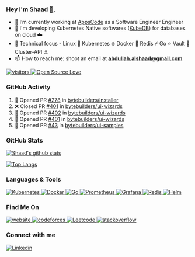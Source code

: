 
### Hey I'm Shaad 👋, 


- 🔭 I’m currently working at [AppsCode](https://www.appscode.com/) as a Software Engineer Engineer
- 👯 I'm developing Kubernetes Native softwares ([KubeDB](https://kubedb.com/)) for databases on cloud :cloud:
- 💬 Technical focus - Linux :penguin:  Kubernetes :snowflake:  Docker :whale: Redis :zap:  Go :star: Vault :gem: Cluster-API :anchor:
- 📫 How to reach me: shoot an email at <b>abdullah.alshaad@gmail.com</b>

 <a href="https://github.com/ellerbrock/open-source-badges/">
        <img width="auto"  alt="visitors" src="https://visitor-badge.laobi.icu/badge?page_id=Shaad7.Shaad7" />
 </a>
  <a href="https://visitor-badge.laobi.icu/">
        <img width="auto"  alt="Open Source Love" src="https://badges.frapsoft.com/os/v1/open-source.svg?v=103" />
 </a>


### GitHub Activity 

<!--START_SECTION:activity-->
1. 💪 Opened PR [#278](https://github.com/bytebuilders/installer/pull/278) in [bytebuilders/installer](https://github.com/bytebuilders/installer)
2. ❌ Closed PR [#401](https://github.com/bytebuilders/ui-wizards/pull/401) in [bytebuilders/ui-wizards](https://github.com/bytebuilders/ui-wizards)
3. 💪 Opened PR [#402](https://github.com/bytebuilders/ui-wizards/pull/402) in [bytebuilders/ui-wizards](https://github.com/bytebuilders/ui-wizards)
4. 💪 Opened PR [#401](https://github.com/bytebuilders/ui-wizards/pull/401) in [bytebuilders/ui-wizards](https://github.com/bytebuilders/ui-wizards)
5. 💪 Opened PR [#43](https://github.com/bytebuilders/ui-samples/pull/43) in [bytebuilders/ui-samples](https://github.com/bytebuilders/ui-samples)
<!--END_SECTION:activity-->

### GitHub Stats

[![Shaad's github stats](https://github-readme-stats-sigma-five.vercel.app/api?username=abdullahalshaad&count_private=true&show_icons=true)](https://github.com/anuraghazra/github-readme-stats)

[![Top Langs](https://github-readme-stats-sigma-five.vercel.app/api/top-langs/?username=abdullahalshaad&hide=html&layout=compact)](https://github.com/anuraghazra/github-readme-stats)

### Languages & Tools

<p align="left">
    <a href="https://github.com/AbdullahAlShaad/">
        <img alt="Kubernetes" src="https://img.shields.io/badge/kubernetes%20-%23326ce5.svg?&style=for-the-badge&logo=kubernetes&logoColor=white"/>
    </a>
    <a href="https://github.com/AbdullahAlShaad/">
        <img alt="Docker" src="https://img.shields.io/badge/docker-%230db7ed.svg?style=for-the-badge&logo=docker&logoColor=white"/>
    </a>
    <a href="https://github.com/AbdullahAlShaad/">
        <img alt="Go" src="https://img.shields.io/badge/go-%2300ADD8.svg?&style=for-the-badge&logo=go&logoColor=white"/>
    </a>
    <a href="https://github.com/AbdullahAlShaad/">
        <img alt="Prometheus" src="https://img.shields.io/badge/Prometheus-000000?style=for-the-badge&logo=prometheus&labelColor=000000"/>
    </a>
    <a href="https://github.com/AbdullahAlShaad/">
        <img alt="Grafana" src="https://img.shields.io/badge/Grafana-F2F4F9?style=for-the-badge&logo=grafana&logoColor=orange&labelColor=F2F4F9"/>
    </a>                                                                                                                                     
    <a href="https://github.com/AbdullahAlShaad/">
        <img alt="Redis" src="https://img.shields.io/badge/redis-%23DD0031.svg?style=for-the-badge&logo=redis&logoColor=white" />
    </a>
    <a href="https://github.com/AbdullahAlShaad/">
        <img alt="Helm" src="https://img.shields.io/badge/Helm-0F1689?style=for-the-badge&logo=Helm&labelColor=0F1689" />
    </a>
</p>
                                                                                                                          



### Find Me On
<p align="left">
    <a href="https://abdullah.alshaad.github.io/">
        <img alt="website" src="https://img.shields.io/badge/website-000000?style=for-the-badge&logo=About.me&logoColor=white"/>
     <a href="https://codeforces.com/profile/shaad7">
        <img alt="codeforces" src="https://img.shields.io/badge/Codeforces-445f9d?style=for-the-badge&logo=Codeforces&logoColor=white"/>
    </a>
    <a href="https://leetcode.com/Shaad7/">
        <img alt="Leetcode" src="https://img.shields.io/badge/-LeetCode-FFA116?style=for-the-badge&logo=LeetCode&logoColor=black" />
    </a>
    <a href="https://stackoverflow.com/users/8172698/shaad7">
        <img  alt="stackoverflow" src="https://img.shields.io/badge/Stack_Overflow-FE7A16?style=for-the-badge&logo=stack-overflow&logoColor=white" />
    </a>
</p>

### Connect with me

<p align="left">
    <a href="https://www.linkedin.com/in/abdullah-al-shaad-5111a0190/">
        <img alt="Linkedin" src="https://img.shields.io/badge/LinkedIn-0077B5?style=for-the-badge&logo=linkedin&logoColor=white"/>
</p>
